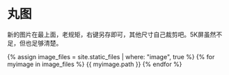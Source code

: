 # 丸图


新的图片在最上面，老规矩，右键另存即可，其他尺寸自己裁剪吧。5K屏虽然不足，但也足够清楚。

{% assign image_files = site.static_files | where: "image", true %}
{% for myimage in image_files %}
  {{ myimage.path }}
{% endfor %}


